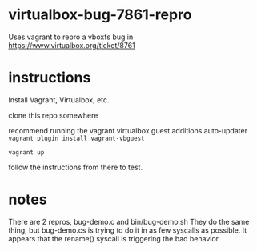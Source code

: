 # virtualbox-bug-7861-repro
Uses vagrant to repro a vboxfs bug in https://www.virtualbox.org/ticket/8761

# instructions

Install Vagrant, Virtualbox, etc.

clone this repo somewhere

recommend running the vagrant virtualbox guest additions auto-updater
```vagrant plugin install vagrant-vbguest```

```vagrant up```

follow the instructions from there to test.


# notes

There are 2 repros, bug-demo.c and bin/bug-demo.sh
They do the same thing, but bug-demo.cs is trying to do it in as few syscalls as possible.
It appears that the rename() syscall is triggering the bad behavior.
